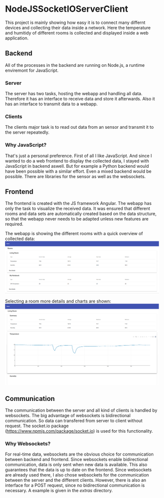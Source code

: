 # NodeJSSocketIOServerClient

This project is mainly showing how easy it is to connect many differnt devices and collecting their data inside a network. Here the temperature and humitidy of different rooms is collected and displayed inside a web application.

## Backend

All of the processes in the backend are running on Node.js, a runtime enviremont for JavaScript.

### Server

The server has two tasks, hosting the webapp and handling all data. Therefore it has an interface to receive data and store it afterwards. Also it has an interface to transmit data to a webapp.

### Clients

The clients major task is to read out data from an sensor and transmit it to the server repeatedly.

### Why JavaScript?

That's just a personal preference. First of all I like JavaScript. And since I wanted to do a web frontend to display the collected data, I stayed with JavaScript in backend aswell. But for example a Python backend would have been possible with a similar effort. Even a mixed backend would be possible. There are libraries for the sensor as well as the websockets.

## Frontend

The frontend is created with the JS framework Angular. The webapp has only the task to visualize the received data. It was ensured that different rooms and data sets are automatically created based on the data structure, so that the webapp never needs to be adapted unless new features are required.

The webapp is showing the different rooms with a quick overview of collected data:
![Overview](/extras/screenshots/overview.png "Overview")

Selecting a room more details and charts are shown:
![Room Details](/extras/screenshots/details.png "Details")

## Communication

The communication between the server and all kind of clients is handled by websockets. The big advantage of websockets is bidirectional communication. So data can transfered from server to client without request. The socket.io package (https://www.npmjs.com/package/socket.io) is used for this functionality.

### Why Websockets?

For real-time data, websockets are the obvious choice for communication between backend and frontend. Since websockets enable bidirectional communication, data is only sent when new data is available. This also guarantees that the data is up to date on the frontend. Since websockets are already used there, I also chose websockets for the communication between the server and the different clients. However, there is also an interface for a POST request, since no bidirectional communication is necessary. A example is given in the _extras_ directory.
